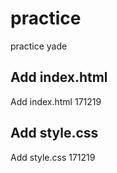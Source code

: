 # practice
practice yade

## Add index.html
Add index.html 171219

## Add style.css
Add style.css 171219
